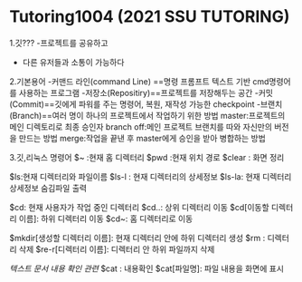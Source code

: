 # Tutoring1004 (2021 SSU TUTORING)

1.깃???
 -프로젝트를 공유하고
 - 다른 유저들과 소통이 가능하다

2.기본용어
 -커맨드 라인(command Line) ==명령 프롬프트 텍스트 기반 cmd명령어를 사용하는 프로그램
 -저장소(Repositiry)==프로젝트를 저장해두는 공간
 -커밋(Commit)==깃에게 파워를 주는 명령어, 복원, 재작성 가능한 checkpoint
 -브랜치(Branch)==여러 명이 하나의 프로젝트에서 작업하기 위한 방법
    master:프로젝트의 메인 디렉토리로 최종 승인자
    branch off:메인 프로젝트 브랜치를 따와 자신만의 버전을 만드는 방법
    merge:작업을 끝낸 후 master에게 승인을 받아 병합하는 방법
    

3.깃,리눅스 명령어
 $~ :현재 홈 디렉터리
 $pwd :현재 위치 경로
 $clear : 화면 정리
 
 $ls:현재 디렉터리와 파일이름 
 $ls-l : 현재 디렉터리의 상세정보
 $ls-la: 현재 디렉터리 상세정보 숨김파일 출력
 
 $cd: 현재 사용자가 작업 중인 디렉터리
 $cd..: 상위 디렉터리 이동
 $cd[이동할 디렉터리 이름]: 하위 디렉터리 이동
 $cd~: 홈 디렉터리로 이동
 
 $mkdir[생성할 디렉터리 이름]: 현재 디렉터리 안에 하위 디렉터리 생성
 $rm : 디렉터리 삭제
 $re-r[디렉터리 이름]: 디렉터리 안 하위 파일까지 삭제
 
 *텍스트 문서 내용 확인 관련*
 $cat : 내용확인
 $cat[파일명]: 파일 내용을 화면에 표시
 
